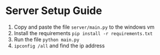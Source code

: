 # Server Setup Guide

1. Copy and paste the file `server/main.py` to the windows vm
2. Install the requirements `pip install -r requirements.txt`
3. Run the file `python main.py`
4. `ipconfig /all` and find the ip address